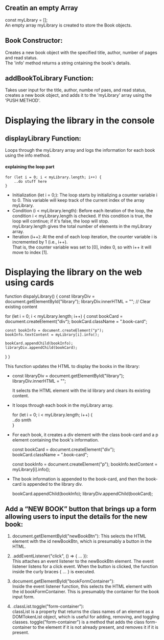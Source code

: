 ## Creatin an empty Array
const myLibrary = [];  
An empty array myLibrary is created to store the Book objects.


## Book Constructor:
Creates a new book object with the specified title, author, number of pages and read status.  
The 'info' method returns a string cntaining the book's details. 


## addBookToLibrary Function:
Takes user input for the title, author, numbe rof paes, and read status, creates a new book object, and adds it to the 'myLibrary' array using the 'PUSH METHOD'.  


# Displaying the library in the console
## displayLibrary Function: 
Loops through the myLibrary array and logs the information for each book using the info method.
 #### explaining the loop part
    for (let i = 0; i < myLibrary.length; i++) {
        ..do stuff here
    }
 * Initialization (let i = 0;): 
 The loop starts by initializing a counter variable i to 0. This variable will keep track of the current index of the array myLibrary.
* Condition (i < myLibrary.length):
Before each iteration of the loop, the condition i < myLibrary.length is checked. If this condition is true, the loop will continue; if it's false, the loop will stop.  
myLibrary.length gives the total number of elements in the myLibrary array.
* Iteration (i++):
At the end of each loop iteration, the counter variable i is incremented by 1 (i.e., i++).  
That is, the counter variable was set to [0], index 0, so with i++ it will move to index [1].

# Displaying the library on the web using cards
function dispalyLibrary() {
  const libraryDiv = document.getElementById("library");
  libraryDiv.innerHTML = ""; // Clear existing content

  for (let i = 0; i < myLibrary.length; i++) {
    const bookCard = document.createElement("div");
    bookCard.className = ".book-card";

    const bookInfo = document.createElement("p");
    bookInfo.textContent = myLibrary[i].info();

    bookCard.appendChild(bookInfo);
    libraryDiv.appendChild(bookCard);
  }
}   

This function updates the HTML to display the books in the library:

* const libraryDiv = document.getElementById("library");
  libraryDiv.innerHTML = "";  

  It selects the HTML element with the id library and clears its existing content.  
* It loops through each book in the myLibrary array.  

  for (let i = 0; i < myLibrary.length; i++) {   
    ..do smth    
}  
* For each book, it creates a div element with the class book-card and a p element containing the book's information.  

    const bookCard = document.createElement("div");
    bookCard.className = ".book-card";

    const bookInfo = document.createElement("p");
    bookInfo.textContent = myLibrary[i].info();  
* The book information is appended to the book-card, and then the book-card is appended to the library div.  

    bookCard.appendChild(bookInfo);
    libraryDiv.appendChild(bookCard);


## Add a “NEW BOOK” button that brings up a form allowing users to input the details for the new book:
1. document.getElementById("newBookBtn"): 
This selects the HTML element with the id newBookBtn, which is presumably a button in the HTML.

2. .addEventListener("click", () => { ... }):  
This attaches an event listener to the newBookBtn element. The event listener listens for a click event.
When the button is clicked, the function inside the curly braces { ... } is executed.

3. document.getElementById("bookFormContainer"):  
Inside the event listener function, this selects the HTML element with the id bookFormContainer. This is presumably the container for the book input form.

4. .classList.toggle("form-container"):  
classList is a property that returns the class names of an element as a DOMTokenList object, which is useful for adding, removing, and toggling classes.
toggle("form-container") is a method that adds the class form-container to the element if it is not already present, and removes it if it is present.
